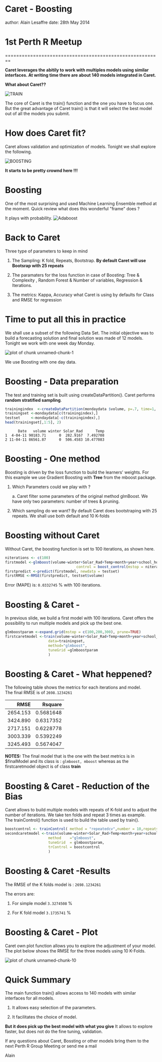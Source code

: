 Caret - Boosting
========================================================
author: Alain Lesaffre
date:   28th May 2014

# __1st Perth R Meetup__ 

========================================================

__Caret leverages the abitily to work with multiples models using similar interfaces. At writing time there are about 140 models integrated in Caret.__ 

__What about Caret??__

![TRAIN](./Caret&Boosting-figure/Train.jpg)

The core of Caret is the train() function and the one you have to focus one. But the great advantage of Caret train() is that it will select the best model out of all the models you submit. 


How does Caret fit? 
========================================================

Caret allows validation and optimization of models. Tonight we shall explore the following. 

![BO0STING](./Caret&Boosting-figure/CaretBoosting.jpg)

__It starts to be pretty crownd here !!!__ 



Boosting
========================================================

One of the most surprising and used Machine Learning Ensemble method at the moment. Quick review what does this wonderful "frame" does ? 

It plays with probability. 
![Adaboost](./Caret&Boosting-figure/adaboost.png) 


Back to Caret 
========================================================
Three type of parameters to keep in mind 

1. The Sampling: K fold, Repeats, Bootstrap. __By default Caret will use Bootsrap  with 25 repeats__

2. The paramaters for the loss function in case of Boosting: Tree & Complexity , Random Forest & Number of variables, Regression & Iterations.

3. The metrics:  Kappa, Accuracy what Caret is using by defaults for Class and RMSE for regression 

Time to put all this in practice 
========================================================

We shall use a subset of the following Data Set. The initial objective was to build a forecasting solution and final solution was made of 12 models. Tonight we work with one week day Monday.

<img src="Caret&Boosting-figure/unnamed-chunk-1-1.png" title="plot of chunk unnamed-chunk-1" alt="plot of chunk unnamed-chunk-1" width="\maxwidth" />

We use Boosting with one day data. 

Boosting - Data preparation 
========================================================

The test and training set is built using createDataPartition(). Caret performs __random stratified sampling__.  




```r
trainingindex  <-createDataPartition(mondaydata $volume, p=.7, time=1, list=FALSE)
trainingset <-mondaydata[c(trainingindex),]
testset     <-mondaydata[-c(trainingindex),]
head(trainingset[,1:5], 2)
```

```
      Date   volume winter Solar_Rad      Temp
1  4-04-11 90183.71      0  282.9167  7.492708
2 11-04-11 86561.87      0  506.4583 10.477083
```

Boosting - One method 
========================================================

Boosting is driven by the loss function to build the learners' weights. For this example we use Gradient Boosting with __Tree__  from the mboost package. 

1. Which Parameters could we play with ? 
   
   a. Caret filter some parameters of the original method glmBoost. We have only two parameters: number of trees & pruning. 
   
2. Which sampling do we want? By default Caret does bootstraping with 25 repeats. We shall use both default and 10 K-folds   

Boosting without Caret 
========================================================

Without Caret, the boosting function is set to 100 iterations, as shown here. 

```r
niterations <- c(100)
firstmodel <-glmboost(volume~winter+Solar_Rad+Temp+month+year+school_holiday, data = trainingset,
                                 control = boost_control(mstop = niterations ))  ## Parameter for boosting 
firstpredict <-predict(firstmodel, newdata = testset)
firstRMSE <-RMSE(firstpredict, testset$volume)
```
Error (MAPE) is:  ``0.0332745`` % with 100 iterations. 

Boosting & Caret - 
========================================================

In previous slide, we build a first model with 100 iterations. 
Caret offers the possibility to run multiple models and pick up the best one. 

```r
glmboostparam <-expand.grid(mstop = c(100,200,300), prune=TRUE)
firstcaretmodel <-train(volume~winter+Solar_Rad+Temp+month+year+school_holiday,
                    data=trainingset,
                    method="glmboost",
                    tuneGrid =glmboostparam
                    )
```

Boosting & Caret - What heppened?
========================================================
The following table shows the metrics for each iterations and model.  
The final RMSE is of ``2698.1234261``


|     RMSE|   Rsquare|
|--------:|---------:|
| 2654.153| 0.5681648|
| 3424.890| 0.6317352|
| 2717.151| 0.6228778|
| 3003.339| 0.5392249|
| 3245.493| 0.5674047|
__NOTES:__ The final model that is the one with the best metrics is in $finalModel and its class is : ``glmboost, mboost`` whereas as the firstcaretmodel object is of class __train__ 

Boosting & Caret - Reduction of the Bias
========================================================

Caret allows to build multiple models with repeats of K-fold and to adjust the number of iterations. We take ten folds and repeat 3 times as example.  
The trainControl() function is used to build the table used by train(). 


```r
boostcontrol <- trainControl( method = "repeatedcv",number = 10,repeats = 3)
secondcaretmodel <-train(volume~winter+Solar_Rad+Temp+month+year+school_holiday,data=trainingset,
                    method    ="glmboost",
                    tuneGrid  = glmboostparam,
                    trControl = boostcontrol
                    )
```


Boosting & Caret -Results 
========================================================

The RMSE of the K folds model is :  ``2698.1234261`` 

The errors are: 

1. For simple model   ``3.3274508`` %

2. For K fold model   ``3.1735741`` %


Boosting & Caret - Plot
========================================================
Caret own plot function allows you to explore the adjustment of your model. 
The plot below shows the RMSE for the three models using 10 K-Folds.

<img src="Caret&Boosting-figure/unnamed-chunk-10-1.png" title="plot of chunk unnamed-chunk-10" alt="plot of chunk unnamed-chunk-10" width="\maxwidth" />

Quick Summary
========================================================

The main function train() allows access to 140 models with similar interfaces for all models. 

1. It allows easy selection of the parameters. 

2. It facilitates the choice of model.  

__But it does pick up the best model with what you give__ It allows to explore faster, but does not do the fine tuning, validation. 

If any questions about Caret, Bossting or other models bring them to the next Perth R Group Meeting or send me a mail 

Alain




